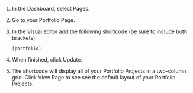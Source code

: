 

1. In the Dashboard, select Pages.
2. Go to your Portfolio Page.
3. In the Visual editor add the following shortcode \(be sure to include both brackets\):

      `[portfolio]`

4. When finished, click Update.
5. The shortcode will display all of your Portfolio Projects in a two-column grid. Click View Page to see see the default layout of your Portfolio Projects.


